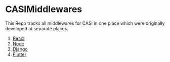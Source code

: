 # CASIMiddlewares

This Repo tracks all middlewares for CASI in one place which were originally developed at separate places.

1. [React](https://github.com/aryangupta-42/SSOTestClientReact)
2. [Node](https://github.com/Harsh14901/CASI_Node_Middleware)
3. [Django](https://github.com/Harsh14901/CASI_Django_Middleware)
4. [Flutter](https://github.com/Harsh14901/FlutterCASI)

